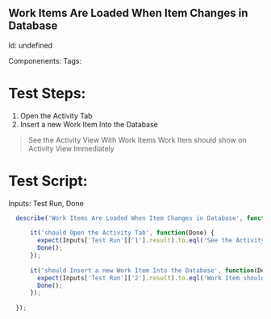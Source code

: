 Work Items Are Loaded When Item Changes in Database
-----------

Id: undefined

Componenents:
Tags: 

Test Steps:
=============
1. Open the Activity Tab
2. Insert a new Work Item Into the Database
> See the Activity View With Work Items
> Work Item should show on Activity View Immediately


Test Script:
=============

Inputs: Test Run, Done

```javascript
  describe('Work Items Are Loaded When Item Changes in Database', function(Inputs) {
    
      it('should Open the Activity Tab', function(Done) {
        expect(Inputs['Test Run']['1'].result).to.eql('See the Activity View With Work Items');
        Done();
      });
    
      it('should Insert a new Work Item Into the Database', function(Done) {
        expect(Inputs['Test Run']['2'].result).to.eql('Work Item should show on Activity View Immediately');
        Done();
      });
    
  });
```

